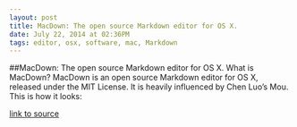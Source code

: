 ```yaml
---
layout: post
title: MacDown: The open source Markdown editor for OS X.
date: July 22, 2014 at 02:36PM
tags: editor, osx, software, mac, Markdown
---
```

##MacDown: The open source Markdown editor for OS X.
What is MacDown?
MacDown is an open source Markdown editor for OS X, released under the MIT License. It is heavily influenced by Chen Luo’s Mou. This is how it looks:

[link to source](http://ift.tt/T2gibS) 
